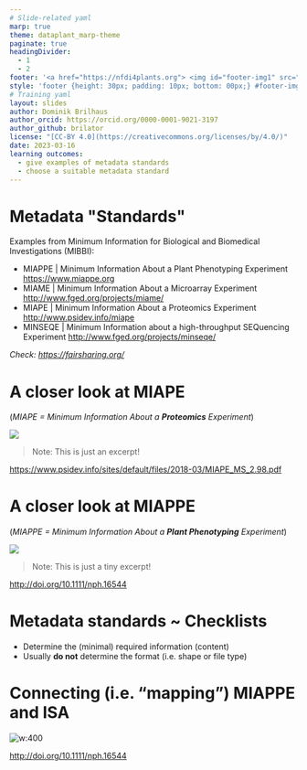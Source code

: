 ```yaml
---
# Slide-related yaml
marp: true
theme: dataplant_marp-theme
paginate: true
headingDivider: 
  - 1
  - 2
footer: '<a href="https://nfdi4plants.org"> <img id="footer-img1" src="../../images/_logos/DataPLANT/DataPLANT_logo_square_bg_transparent.svg"></a> <a href="https://creativecommons.org/licenses/by/4.0/"><img id="footer-img2" src="../../images/_logos/CreativeCommons/by.svg"> </a>'
style: 'footer {height: 30px; padding: 10px; bottom: 00px;} #footer-img1 {height: 30px; padding-left: 0px;} #footer-img2 {height: 20px; padding-left: 20px; opacity: 0.5;}'
# Training yaml
layout: slides
author: Dominik Brilhaus
author_orcid: https://orcid.org/0000-0001-9021-3197
author_github: brilator
license: "[CC-BY 4.0](https://creativecommons.org/licenses/by/4.0/)"
date: 2023-03-16
learning outcomes:
  - give examples of metadata standards
  - choose a suitable metadata standard
---
```


# Metadata "Standards"

Examples from Minimum Information for Biological and Biomedical Investigations (MIBBI):
- MIAPPE | Minimum Information About a Plant Phenotyping Experiment https://www.miappe.org
- MIAME | Minimum Information About a Microarray Experiment http://www.fged.org/projects/miame/
- MIAPE | Minimum Information About a Proteomics Experiment http://www.psidev.info/miape
- MINSEQE | Minimum Information about a high-throughput SEQuencing Experiment http://www.fged.org/projects/minseqe/

*Check: https://fairsharing.org/*


<!-- ################# -->
<!-- Source to slide(s) -->
<!-- ../../bricks/lesson_metadataStandards-NotStandards.md -->
<!-- ################# -->


# A closer look at MIAPE 

(*MIAPE = Minimum Information About a **Proteomics** Experiment*)

<style scoped>
  section p img {
  width: 1000px;
  height: 400px;
  object-fit: cover;
  object-position: 100% 10%;
  margin: 0 auto 0 auto ;
  }
</style>

![](../../images/metadata_MIAPE_MS_2.98_excerpt.png)

> Note: This is just an excerpt!

https://www.psidev.info/sites/default/files/2018-03/MIAPE_MS_2.98.pdf



<!-- ################# -->
<!-- Source to slide(s) -->
<!-- ../../bricks/lesson_metadataStandards-MIAPE.md -->
<!-- ################# -->


# A closer look at MIAPPE

(*MIAPPE = Minimum Information About a **Plant Phenotyping** Experiment*)

<style scoped>
  section p img {
  width: 1000px;
  height: 400px;
  object-fit: cover;
  object-position: 100% 10%;
  margin: 0 auto 0 auto ;
  }
</style>

![](../../images/metadata_MIAPPE_Checklist.png)

> Note: This is just a tiny excerpt!

http://doi.org/10.1111/nph.16544


<!-- 
TODO 

- compare MIAPPE / MIAPE 
- different forms / words
- come towards ontolgy and schemata

-->



<!-- ################# -->
<!-- Source to slide(s) -->
<!-- ../../bricks/lesson_metadataStandards-MIAPPE.md -->
<!-- ################# -->


# Metadata standards ~ Checklists

- Determine the (minimal) required information (content)
- Usually **do not** determine the format (i.e. shape or file type)


<!-- ################# -->
<!-- Source to slide(s) -->
<!-- ../../bricks/lesson_metadataStandards-Checklists.md -->
<!-- ################# -->


# Connecting (i.e. “mapping”) MIAPPE and ISA

![w:400](../../images/metadata_MIAPPE_mappingISA.png)

http://doi.org/10.1111/nph.16544

<!-- ################# -->
<!-- Source to slide(s) -->
<!-- ../../bricks/lesson_metadataStandards-MIAPPE_ISA.md -->
<!-- ################# -->

